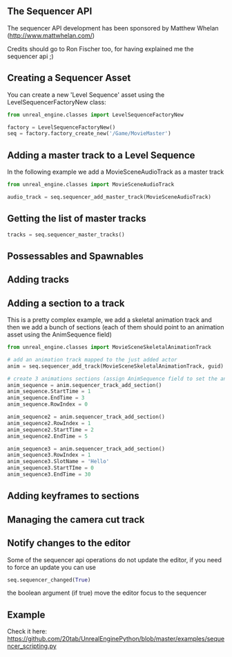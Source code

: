 The Sequencer API
-----------------

The sequencer API development has been sponsored by Matthew Whelan (http://www.mattwhelan.com/)

Credits should go to Ron Fischer too, for having explained me the sequencer api ;)

Creating a Sequencer Asset
--------------------------

You can create a new 'Level Sequence' asset using the LevelSequencerFactoryNew class:

```python
from unreal_engine.classes import LevelSequenceFactoryNew

factory = LevelSequenceFactoryNew()
seq = factory.factory_create_new('/Game/MovieMaster')
```

Adding a master track to a Level Sequence
-----------------------------------------

In the following example we add a MovieSceneAudioTrack as a master track

```python
from unreal_engine.classes import MovieSceneAudioTrack

audio_track = seq.sequencer_add_master_track(MovieSceneAudioTrack)
```

Getting the list of master tracks
---------------------------------

```python
tracks = seq.sequencer_master_tracks()
```

Possessables and Spawnables
---------------------------

Adding tracks
-------------

Adding a section to a track
---------------------------

This is a pretty complex example, we add a skeletal animation track and then we add a bunch of sections (each of them should point to an animation asset using the AnimSequence field)

```python
from unreal_engine.classes import MovieSceneSkeletalAnimationTrack

# add an animation track mapped to the just added actor
anim = seq.sequencer_add_track(MovieSceneSkeletalAnimationTrack, guid)

# create 3 animations sections (assign AnimSequence field to set the animation to play)
anim_sequence = anim.sequencer_track_add_section()
anim_sequence.StartTime = 1
anim_sequence.EndTime = 3
anim_sequence.RowIndex = 0

anim_sequence2 = anim.sequencer_track_add_section()
anim_sequence2.RowIndex = 1
anim_sequence2.StartTime = 2
anim_sequence2.EndTime = 5

anim_sequence3 = anim.sequencer_track_add_section()
anim_sequence3.RowIndex = 1
anim_sequence3.SlotName = 'Hello'
anim_sequence3.StartTIme = 0
anim_sequence3.EndTime = 30
```

Adding keyframes to sections
----------------------------

Managing the camera cut track
-----------------------------

Notify changes to the editor
----------------------------

Some of the sequencer api operations do not update the editor, if you need to force an update you can use

```python
seq.sequencer_changed(True)
```

the boolean argument (if true) move the editor focus to the sequencer

Example
-------

Check it here: https://github.com/20tab/UnrealEnginePython/blob/master/examples/sequencer_scripting.py
